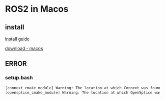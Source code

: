 # ROS2 in Macos

## install

[install guide](https://docs.ros.org/en/dashing/Installation/macOS-Install-Binary.html)

[download - macos](https://github.com/ros2/ros2/releases/tag/release-dashing-20191018)

## ERROR

### setup.bash

```bash
[connext_cmake_module] Warning: The location at which Connext was found when the workspace was built [[/Applications/rti_connext_dds-5.3.1]] does not point to a valid directory, and the NDDSHOME environment variable has not been set. Support for Connext will not be available.
[opensplice_cmake_module] Warning: The location at which OpenSplice was found when the workspace was built [[/Users/osrf/opensplice/HDE/x86_64.darwin10_clang]] does not point to a valid directory, and the OSPL_HOME environment variable has not been set. Support for OpenSplice will not be available.
```
